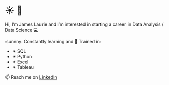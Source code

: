  # :sunny:  👋
 Hi, I’m James Laurie and I’m interested in starting a career in Data Analysis / Data Science 💻
 
  
 :sunnny: Constantly learning and 🥇 Trained in:
-  ✴ SQL 
-  ✴ Python 
-  ✴ Excel 
-  ✴ Tableau 

📫 Reach me on [LinkedIn](https://www.linkedin.com/in/jameslaurieca/)

<!---
Jimmy90s/Jimmy90s is a ✨ special ✨ repository because its `README.md` (this file) appears on your GitHub profile.
You can click the Preview link to take a look at your changes.
--->
